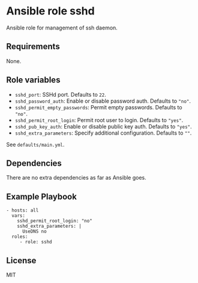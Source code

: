 # Ansible role sshd

Ansible role for management of ssh daemon.

## Requirements

None.

## Role variables

* `sshd_port`: SSHd port. Defaults to `22`.
* `sshd_password_auth`: Enable or disable password auth. Defaults to `"no"`.
* `sshd_permit_empty_passwords`: Permit empty passwords. Defaults to `"no"`.
* `sshd_permit_root_login`: Permit root user to login. Defaults to `"yes"`.
* `sshd_pub_key_auth`: Enable or disable public key auth. Defaults to `"yes"`.
* `sshd_extra_parameters`: Specify additional configuration. Defaults to `""`.

See `defaults/main.yml`.

## Dependencies

There are no extra dependencies as far as Ansible goes.

## Example Playbook

```
- hosts: all
  vars:
    sshd_permit_root_login: "no"
    sshd_extra_parameters: |
      UseDNS no
  roles:
     - role: sshd
```


## License

MIT
